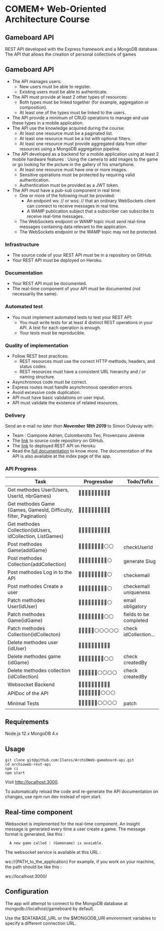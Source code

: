 
# COMEM+ Web-Oriented Architecture Course
## Gameboard API
REST API developed with the Express framework and a MongoDB database. The API that allows the creation of personal collections of games
## Gameboard API
- The API manages users:
	- New users must be able to register.
	- Existing users must be able to authenticate.
- The API must provide at least 2 other types of resources:
	- Both types must be linked together (for example, aggregation or composition).
	- At least one of the types must be linked to the users.
- The API provide a minimum of CRUD operations to manage and use these types in a mobile application.
- The API use the knowledge acquired during the course:
	- At least one resource must be a paginated list.
	- At least one resource must be a list with optional filters.
	- At least one resource must provide aggregated data from other resources using a MongoDB aggregation pipeline.
- The API developed as a backend for a mobile application using at least 2 mobile hardware features :
Using the camera to add images to the game or go looking for the picture in the gallery of his smartphone.
	- At least one resource must have one or more images.
	- Sensitive operations must be protected by requiring valid authentication.
	- Authentication must be provided as a JWT token.
- The API must have a pub-sub component in real time:
	-	One or more of the following must be provided:
		- An endpoint ws: // or wss: // that an ordinary WebSockets client can connect to receive messages in real time.
		- A WAMP publication subject that a subscriber can subscribe to receive real-time messages.
	-	The WebSockets endpoint or WAMP topic must send real-time messages containing data relevant to the application.
	- The WebSockets endpoint or the WAMP topic may not be protected.

### Infrastructure

- The source code of your REST API must be in a repository on GitHub.
- Your REST API must be deployed on Heroku.

### Documentation

- Your REST API must be documented.
- The real-time component of your API must be documented (not necessarily the same).
### Automated test
- You must implement automated tests to test your REST API:
	- You must write tests for at least 4 distinct REST operations in your API. A test for each operation is enough.
	- Your tests must be reproducible.

### Quality of implementation

- Follow REST best practices:
	- REST resources must use the correct HTTP methods, headers, and status codes.
	- REST resources must have a consistent URL hierarchy and / or naming structure.
- Asynchronous code must be correct.
- Express routes must handle asynchronous operation errors.
- Avoid excessive code duplication.
- API must have basic validations on user input.
- API must validate the existence of related resources.

### Delivery

Send an e-mail  _no later than  **November 18th 2019**_  to Simon Oulevay with:

-   Team : Ciampone Adrien, Colomberotto Teo, Provenzano Jérémie
-   The [link](https://github.com/Ilanss/ArchiOWeb-gameboard-api/tree/master/gameboardAPI) to source code repository on GitHub. 
-   The [link]( https://archioweb-gameboardapi.herokuapp.com/) to deployed REST API on Heroku
- Read the [full documentation]( https://archioweb-gameboardapi.herokuapp.com/) to know more. The documentation of the API is also available at the index page of the app.

### API Progress
|Task | Progressbar | Todo/Tofix |
|--|--|--|
| Get methodes User(Users, UserId, nbrGames) |🔵🔵🔵🔵🔵🔵🔵🔵🔵🔵||
| Get methodes Game (Games, GamesId, Difficulty, filter, Pagination) |🔵🔵🔵🔵🔵🔵🔵🔵🔵🔵||
| Get methodes Collection(idUsers, idCollection, ListGames) |🔵🔵🔵🔵🔵🔵🔵🔵🔵🔵||
| Post methodes Game(addGame) |🔵🔵🔵🔵🔵🔵🔵🔵⚪️⚪️|checkUserId|
| Post methodes Collection(addCollection) |🔵🔵🔵🔵🔵🔵🔵🔵🔵⚪️|generate Slug|
| Post methodes Log in to the API | 🔵🔵🔵🔵🔵🔵🔵🔵🔵⚪️ |checkemail|
| Post methodes Create a user |🔵🔵🔵🔵🔵🔵🔵🔵🔵⚪️|checkemail uniqueness|
| Patch methodes User(idUser) |🔵🔵🔵🔵🔵🔵🔵🔵🔵⚪️|email obligatory|
| Patch methodes Game(idGame) |🔵🔵🔵🔵🔵🔵🔵🔵⚪️⚪️|fields to be completed|
| Patch methodes Collection(idCollecton) |🔵🔵🔵🔵🔵⚪️⚪️⚪️⚪️⚪️|check idCollection...|
| Delete methodes user (idUser) |🔵🔵🔵🔵🔵🔵🔵🔵🔵🔵||
| Delete methodes game (idGame) |🔵🔵🔵🔵🔵🔵🔵🔵⚪️⚪️|check createdBy|
| Delete methodes collection (idCollection)|🔵🔵🔵🔵🔵🔵⚪️⚪️⚪️⚪️|check createdBy|
| Websocket Backend |🔵🔵🔵🔵🔵🔵🔵🔵🔵🔵||
| APIDoc of the API |🔵🔵🔵🔵🔵🔵🔵⚪️⚪️⚪️||
| Minimal Tests |🔵🔵🔵🔵🔵🔵⚪️⚪️⚪️⚪️|patch|



## Requirements

Node.js 12.x MongoDB 4.x

## Usage

```
git clone git@github.com:Ilanss/ArchiOWeb-gameboard-api.git
cd archioweb-rest-api
npm ci
npm start

```

Visit  [http://localhost:3000](http://localhost:3000/).

To automatically reload the code and re-generate the API documentation on changes, use npm run dev instead of npm start.

## Real-time component

Websocket is implemented for the real-time component. An insight message is generated every time a user create a game. The message format is generated, like this :

```
  A new game called : (Gamename) is avaiable.

```

The websocket service is available at this URL :

ws://{PATH_to_the_application} For example, if you work on your machine, the path should be like this :

ws://localhost:3000/

## Configuration

The app will attempt to connect to the MongoDB database at mongodb://localhost/gameboard by default.

Use the $DATABASE_URL or the $MONGODB_URI environment variables to specify a different connection URL.
